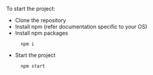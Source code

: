 To start the project:
- Clone the repository
- Install npm (refer documentation specific to your OS)
- Install npm packages
  ```
    npm i
  ```
- Start the project
  ```
    npm start
  ```
